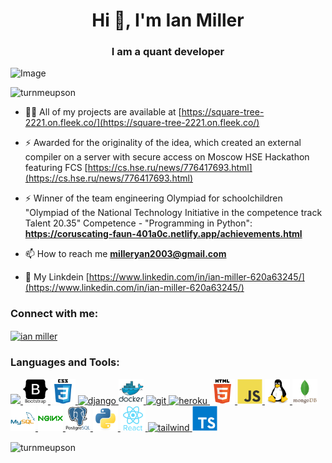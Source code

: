 <h1 align="center">Hi 👋, I'm Ian Miller</h1>
<h3 align="center"> I am a quant developer</h3>

![Image](https://github.com/turnMeUpSon/turnMeUpSon/blob/main/1664701945002.jpeg)

<p align="left"> <img src="https://komarev.com/ghpvc/?username=turnmeupson&label=Profile%20views&color=0e75b6&style=flat" alt="turnmeupson" /> </p>

- 👨‍💻 All of my projects are available at [https://square-tree-2221.on.fleek.co/](https://square-tree-2221.on.fleek.co/)

- ⚡ Awarded for the originality of the idea, which created an external compiler on a server with secure access on Moscow HSE Hackathon featuring FCS [https://cs.hse.ru/news/776417693.html](https://cs.hse.ru/news/776417693.html)

- ⚡ Winner of the team engineering Olympiad for schoolchildren "Olympiad of the National Technology Initiative in the competence track Talent 20.35" Competence - "Programming in Python": **https://coruscating-faun-401a0c.netlify.app/achievements.html**

- 📫 How to reach me **milleryan2003@gmail.com**

- 📄 My Linkdein [https://www.linkedin.com/in/ian-miller-620a63245/](https://www.linkedin.com/in/ian-miller-620a63245/)

<h3 align="left">Connect with me:</h3>
<p align="left">
<a href="https://linkedin.com/in/ian miller" target="blank"><img align="center" src="https://raw.githubusercontent.com/rahuldkjain/github-profile-readme-generator/master/src/images/icons/Social/linked-in-alt.svg" alt="ian miller" height="30" width="40" /></a>
</p>

<h3 align="left">Languages and Tools:</h3>

<p align="left"><a href="https://docs.soliditylang.org/en/v0.8.17/" target="_blank"><img src="https://img.shields.io/badge/Solidity-FFFFFF?style=for-the-badge%logo=solidity&logoColor=black"/> </a>  <a href="https://getbootstrap.com" target="_blank" rel="noreferrer"> <img src="https://raw.githubusercontent.com/devicons/devicon/master/icons/bootstrap/bootstrap-plain-wordmark.svg" alt="bootstrap" width="40" height="40"/> </a> <a href="https://www.w3schools.com/css/" target="_blank" rel="noreferrer"> <img src="https://raw.githubusercontent.com/devicons/devicon/master/icons/css3/css3-original-wordmark.svg" alt="css3" width="40" height="40"/> </a> <a href="https://www.djangoproject.com/" target="_blank" rel="noreferrer"> <img src="https://cdn.worldvectorlogo.com/logos/django.svg" alt="django" width="40" height="40"/> </a> <a href="https://www.docker.com/" target="_blank" rel="noreferrer"> <img src="https://raw.githubusercontent.com/devicons/devicon/master/icons/docker/docker-original-wordmark.svg" alt="docker" width="40" height="40"/> </a> <a href="https://git-scm.com/" target="_blank" rel="noreferrer"> <img src="https://www.vectorlogo.zone/logos/git-scm/git-scm-icon.svg" alt="git" width="40" height="40"/> </a> <a href="https://heroku.com" target="_blank" rel="noreferrer"> <img src="https://www.vectorlogo.zone/logos/heroku/heroku-icon.svg" alt="heroku" width="40" height="40"/> </a> <a href="https://www.w3.org/html/" target="_blank" rel="noreferrer"> <img src="https://raw.githubusercontent.com/devicons/devicon/master/icons/html5/html5-original-wordmark.svg" alt="html5" width="40" height="40"/> </a> <a href="https://developer.mozilla.org/en-US/docs/Web/JavaScript" target="_blank" rel="noreferrer"> <img src="https://raw.githubusercontent.com/devicons/devicon/master/icons/javascript/javascript-original.svg" alt="javascript" width="40" height="40"/> </a> <a href="https://www.linux.org/" target="_blank" rel="noreferrer"> <img src="https://raw.githubusercontent.com/devicons/devicon/master/icons/linux/linux-original.svg" alt="linux" width="40" height="40"/> </a> <a href="https://www.mongodb.com/" target="_blank" rel="noreferrer"> <img src="https://raw.githubusercontent.com/devicons/devicon/master/icons/mongodb/mongodb-original-wordmark.svg" alt="mongodb" width="40" height="40"/> </a> <a href="https://www.mysql.com/" target="_blank" rel="noreferrer"> <img src="https://raw.githubusercontent.com/devicons/devicon/master/icons/mysql/mysql-original-wordmark.svg" alt="mysql" width="40" height="40"/> </a> <a href="https://www.nginx.com" target="_blank" rel="noreferrer"> <img src="https://raw.githubusercontent.com/devicons/devicon/master/icons/nginx/nginx-original.svg" alt="nginx" width="40" height="40"/> </a> <a href="https://www.postgresql.org" target="_blank" rel="noreferrer"> <img src="https://raw.githubusercontent.com/devicons/devicon/master/icons/postgresql/postgresql-original-wordmark.svg" alt="postgresql" width="40" height="40"/> </a> <a href="https://www.python.org" target="_blank" rel="noreferrer"> <img src="https://raw.githubusercontent.com/devicons/devicon/master/icons/python/python-original.svg" alt="python" width="40" height="40"/> </a> <a href="https://reactjs.org/" target="_blank" rel="noreferrer"> <img src="https://raw.githubusercontent.com/devicons/devicon/master/icons/react/react-original-wordmark.svg" alt="react" width="40" height="40"/> </a> <a href="https://tailwindcss.com/" target="_blank" rel="noreferrer"> <img src="https://www.vectorlogo.zone/logos/tailwindcss/tailwindcss-icon.svg" alt="tailwind" width="40" height="40"/> </a> <a href="https://www.typescriptlang.org/" target="_blank" rel="noreferrer"> <img src="https://raw.githubusercontent.com/devicons/devicon/master/icons/typescript/typescript-original.svg" alt="typescript" width="40" height="40"/> </a> </p>


<p><img align="center" src="https://github-readme-streak-stats.herokuapp.com/?user=turnmeupson&" alt="turnmeupson" /></p>
